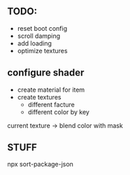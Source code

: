 ## TODO:

- reset boot config
- scroll damping
- add loading
- optimize textures

## configure shader

- create material for item
- create textures
    - different facture
    - different color by key

current texture -> blend color with mask


## STUFF

  npx sort-package-json


